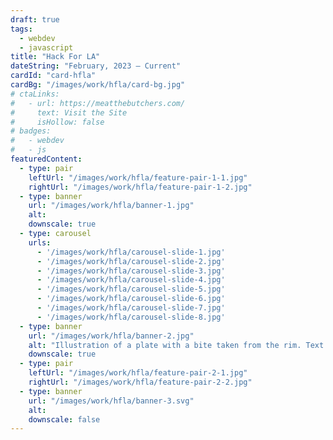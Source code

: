 ```yaml
---
draft: true
tags:
  - webdev
  - javascript
title: "Hack For LA"
dateString: "February, 2023 – Current"
cardId: "card-hfla"
cardBg: "/images/work/hfla/card-bg.jpg"
# ctaLinks:
#   - url: https://meatthebutchers.com/
#     text: Visit the Site
#     isHollow: false
# badges:
#   - webdev
#   - js
featuredContent:
  - type: pair
    leftUrl: "/images/work/hfla/feature-pair-1-1.jpg"
    rightUrl: "/images/work/hfla/feature-pair-1-2.jpg"
  - type: banner
    url: "/images/work/hfla/banner-1.jpg"
    alt: 
    downscale: true
  - type: carousel
    urls:
      - '/images/work/hfla/carousel-slide-1.jpg'
      - '/images/work/hfla/carousel-slide-2.jpg'
      - '/images/work/hfla/carousel-slide-3.jpg'
      - '/images/work/hfla/carousel-slide-4.jpg'
      - '/images/work/hfla/carousel-slide-5.jpg'
      - '/images/work/hfla/carousel-slide-6.jpg'
      - '/images/work/hfla/carousel-slide-7.jpg'
      - '/images/work/hfla/carousel-slide-8.jpg'
  - type: banner
    url: "/images/work/hfla/banner-2.jpg"
    alt: "Illustration of a plate with a bite taken from the rim. Text at center of plate reading 'Steak so great, you might eat the plate'"
    downscale: true
  - type: pair
    leftUrl: "/images/work/hfla/feature-pair-2-1.jpg"
    rightUrl: "/images/work/hfla/feature-pair-2-2.jpg"
  - type: banner
    url: "/images/work/hfla/banner-3.svg"
    alt: 
    downscale: false
---
```

